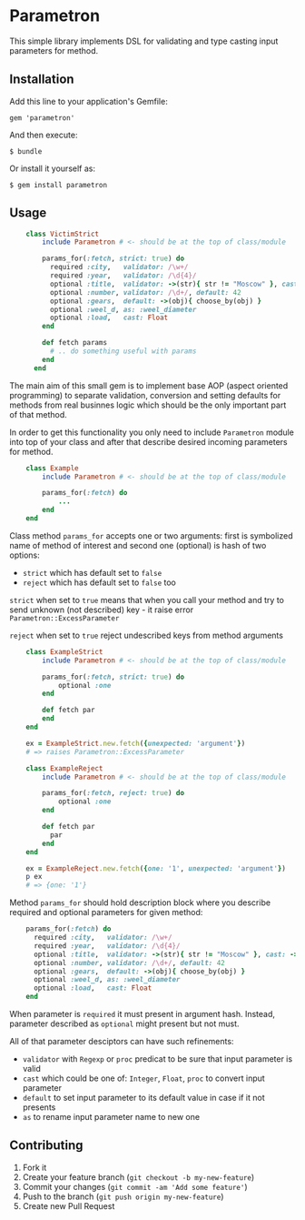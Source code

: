 # Parametron

This simple library implements DSL for validating and type casting input parameters for method.

## Installation

Add this line to your application's Gemfile:

    gem 'parametron'

And then execute:

    $ bundle

Or install it yourself as:

    $ gem install parametron

## Usage

```ruby
    class VictimStrict
        include Parametron # <- should be at the top of class/module

        params_for(:fetch, strict: true) do
          required :city,   validator: /\w+/
          required :year,   validator: /\d{4}/
          optional :title,  validator: ->(str){ str != "Moscow" }, cast: ->(str){ str.upase }
          optional :number, validator: /\d+/, default: 42
          optional :gears,  default: ->(obj){ choose_by(obj) }
          optional :weel_d, as: :weel_diameter
          optional :load,   cast: Float
        end

        def fetch params
          # .. do something useful with params
        end
      end
```

The main aim of this small gem is to implement base AOP (aspect oriented programming) to separate validation, conversion and setting defaults for methods from real businnes logic which should be the only important part of that method.

In order to get this functionality you only need to include `Parametron` module into top of your class and after that describe desired incoming parameters for method.

```ruby
    class Example
        include Parametron # <- should be at the top of class/module

        params_for(:fetch) do
            ...
        end
    end
```

Class method `params_for` accepts one or two arguments: first is symbolized name of method of interest and second one (optional) is hash of two options:

* `strict` which has default set to `false`
* `reject` which has default set to `false` too

`strict` when set to `true` means that when you call your method and try to send unknown (not described) key - it raise error `Parametron::ExcessParameter`

`reject` when set to `true` reject undescribed keys from method arguments

```ruby
    class ExampleStrict
        include Parametron # <- should be at the top of class/module

        params_for(:fetch, strict: true) do
            optional :one
        end

        def fetch par
        end
    end

    ex = ExampleStrict.new.fetch({unexpected: 'argument'})
    # => raises Parametron::ExcessParameter
```

```ruby
    class ExampleReject
        include Parametron # <- should be at the top of class/module

        params_for(:fetch, reject: true) do
            optional :one
        end

        def fetch par
          par
        end
    end

    ex = ExampleReject.new.fetch({one: '1', unexpected: 'argument'})
    p ex
    # => {one: '1'}
```

Method `params_for` should hold description block where you describe required and optional parameters for given method:

```ruby
    params_for(:fetch) do
      required :city,   validator: /\w+/
      required :year,   validator: /\d{4}/
      optional :title,  validator: ->(str){ str != "Moscow" }, cast: ->(str){ str.upase }
      optional :number, validator: /\d+/, default: 42
      optional :gears,  default: ->(obj){ choose_by(obj) }
      optional :weel_d, as: :weel_diameter
      optional :load,   cast: Float
    end
```

When parameter is `required` it must present in argument hash.
Instead, parameter described as `optional` might present but not must.

All of that parameter desciptors can have such refinements:

* `validator` with `Regexp` or `proc` predicat to be sure that input parameter is valid
* `cast` which could be one of: `Integer`, `Float`, `proc` to convert input parameter
* `default` to set input parameter to its default value in case if it not presents
* `as` to rename input parameter name to new one


## Contributing

1. Fork it
2. Create your feature branch (`git checkout -b my-new-feature`)
3. Commit your changes (`git commit -am 'Add some feature'`)
4. Push to the branch (`git push origin my-new-feature`)
5. Create new Pull Request
